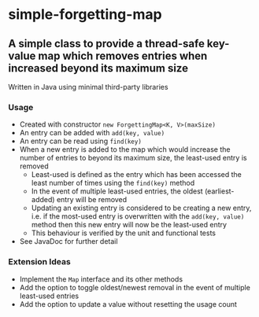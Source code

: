 # simple-forgetting-map
## A simple class to provide a thread-safe key-value map which removes entries when increased beyond its maximum size
Written in Java using minimal third-party libraries

### Usage
- Created with constructor `new ForgettingMap<K, V>(maxSize)`
- An entry can be added with `add(key, value)`
- An entry can be read using `find(key)`
- When a new entry is added to the map which would increase the number of entries to beyond its maximum size, the least-used entry is removed
    - Least-used is defined as the entry which has been accessed the least number of times using the `find(key)` method
    - In the event of multiple least-used entries, the oldest (earliest-added) entry will be removed
    - Updating an existing entry is considered to be creating a new entry, i.e. if the most-used entry is overwritten with the `add(key, value)` method then this new entry will now be the least-used entry
    - This behaviour is verified by the unit and functional tests
- See JavaDoc for further detail

### Extension Ideas
- Implement the `Map` interface and its other methods
- Add the option to toggle oldest/newest removal in the event of multiple least-used entries
- Add the option to update a value without resetting the usage count
